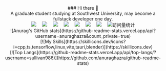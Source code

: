 <div align="center">
  <div>
### Hi there 👋
  </div>
    A graduate student studying at Southwest University, may become a fullstack developer one day. 
  <div>
  </div>
  <div>
    <a href="https://blog.sullivanzeng.top/"><img src="https://img.shields.io/badge/Blog-博客-blue" /></a>&emsp;
    <a href="https://twitter.com/sun0225SUN/"><img src="https://img.shields.io/badge/Twitter-推特-blue" /></a>&emsp;
    <a href="https://www.youtube.com/@sun0225SUN"><img src="https://img.shields.io/badge/YouTube-油管-c32136" /></a>&emsp;
    <a href="https://mp.sunguoqi.com"><img src="https://img.shields.io/badge/WeChat-微信-07c160" /></a>&emsp;
    <a href="https://space.bilibili.com/448488855/"><img src="https://img.shields.io/badge/Bilibili-B站-ff69b4" /></a>&emsp;
    <a href="https://blog.csdn.net/weixin_50915462/"><img src="https://img.shields.io/badge/CSDN-论坛-c32136" /></a>&emsp;
    <a href="https://www.zhihu.com/people/sunguoqi/"><img src="https://img.shields.io/badge/Zhihu-知乎-blue" /></a>&emsp;
    <!-- visitor statistics logo 访问量统计徽标 -->
    <img src="https://komarev.com/ghpvc/?username=sun0225SUN&label=Views&color=0e75b6&style=flat" alt="访问量统计" />
  </div>
  <div>
    ![Anurag's GitHub stats](https://github-readme-stats.vercel.app/api?username=anuraghazra&count_private=true) 
  </div>
  <div>
    [![My Skills](https://skillicons.dev/icons?i=cpp,ts,tensorflow,linux,vite,tauri,blender)](https://skillicons.dev) 
  </div>
  <div>
    [![Top Langs](https://github-readme-stats.vercel.app/api/top-langs/?username=sullivan986)](https://github.com/anuraghazra/github-readme-stats) 
  </div>
  </div>
  <div>
  </div>
  <div>
  </div>
</div>




